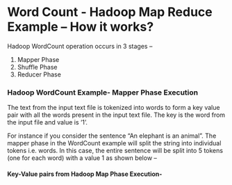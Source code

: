 # Word Count - Hadoop Map Reduce Example – How it works?
Hadoop WordCount operation occurs in 3 stages –

1) Mapper Phase
2) Shuffle Phase
3) Reducer Phase

### Hadoop WordCount Example- Mapper Phase Execution
The text from the input text file is tokenized into words to form a key value pair with all the words present in the input text file. The key is the word from the input file and value is ‘1’.

For instance if you consider the sentence “An elephant is an animal”. The mapper phase in the WordCount example will split the string into individual tokens i.e. words. In this case, the entire sentence will be split into 5 tokens (one for each word) with a value 1 as shown below –

#### Key-Value pairs from Hadoop Map Phase Execution-
